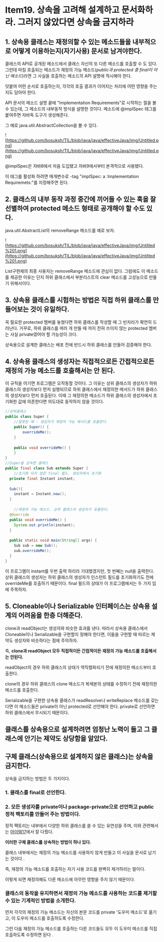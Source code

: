 # Item19. 상속을 고려해 설계하고 문서화하라. 그러지 않았다면 상속을 금지하라

## 1. 상속용 클래스는 재정의할 수 있는 메소드들을 내부적으로 어떻게 이용하는지(자기사용) 문서로 남겨야한다.

클래스의 API로 공개된 메소드에서 클래스 자신의 또 다른 메소드를 호출할 수 도 있다. 그런데 마침 호출되는 메소드가 재정의 가능 메소드(*public과 protected 중 final이 아닌 메소드*)라면 그 사실을 호출하는 메소드의 API 설명에 적시해야 한다. 

덧붙여 어떤 순서로 호출하는지, 각각의 호출 결과가 이어지는 처리에 어떤 영향을 주는지도 담아야 한다. 

API 문서의 메소드 설명 끝에 "Implementation Requirements"로 시작하는 절을 볼 수 있는데, 그 메소드의 내부동작 방식을 설명한 것이다. 메소드에 @implSpec 태그를 붙여주면 자바독 도구가 생성해준다. 

그 예로 java.util.AbstractCollection을 볼 수 있다. 

![https://github.com/bosuksh/TIL/blob/java/java/effectiveJava/img/Untitled.png](https://github.com/bosuksh/TIL/blob/java/java/effectiveJava/img/Untitled.png)

@implSpec은 자바8에서 처음 도입됐고 자바9에서부터 본격적으로 사용됐다.

이 태그를 활성화 하려면 매개변수로 -tag "implSpec: a :Implementation Requiremets:"를 지정해주면 된다.

## 2. 클래스의 내부 동작 과정 중간에 끼어들 수 있는 훅을 잘 선별하여 protected 메소드 형태로 공개해야 할 수도 있다.

java.util.AbstractList의 removeRange 메소드를 예로 보자. 

![https://github.com/bosuksh/TIL/blob/java/java/effectiveJava/img/Untitled%201.png](https://github.com/bosuksh/TIL/blob/java/java/effectiveJava/img/Untitled%201.png)

List구현체의 최종 사용자는 removeRange 메소드에 관심이 없다. 그럼에도 이 메소드를 제공한 이유는 단지 하위 클래스에서 부분리스트의 clear 메소드를 고성능으로 만들기 위해서이다. 

## 3. **상속용 클래스를 시험하는 방법은 직접 하위 클래스를 만들어보는 것이 유일하다.**

꼭 필요한 protected 멤버를 놓쳤다면 하위 클래스를 작성할 때 그 빈자리가 확연히 드러난다. 거꾸로, 하위 클래스를 여러 개 만들 때 까지 전혀 쓰이지 않는 protected 멤버는 사실 private였어야 할 가능성이 크다. 

상속용으로 설계한 클래스는 배포 전에 반드시 하위 클래스를 만들어 검증해야 한다.

## 4. 상속용 클래스의 생성자는 직접적으로든 간접적으로든 재정의 가능 메소드를 호출해서는 안 된다.

이 규칙을 어기면 프로그램은 오작동할 것이다. 그 이유는 상위 클래스의 생성자가 하위 클래스의 생성자보다 먼저 실행되므로 하위 클래스에서 재정의한 메서드가 하위 클래스의 생성자보다 먼저 호출된다. 이때 그 재정의한 메소드가 하위 클래스의 생성자에서 초기화한 값에 의존한다면 의도대로 동작하지 않을 것이다. 

```java
//상위클래스
public class Super {
	//잘못된 예 - 생성자가 재정의 가능 메서드를 호출한다. 
	public Super() {
		overrideMe();
	}
	
	public void overrideMe() {
	}
}
//Super을 상속한 클래스
public final class Sub extends Super {
	//초기화 되지 않은 final 필드. 생성자에서 초기화 
  private final Instant instant;

  Sub(){
    instant = Instant.now();
  }
	
	//재정의 가능 메소드. 상위 클래스의 생성자가 호출된다.
  @Override
  public void overrideMe() {
    System.out.println(instant);
  }

  public static void main(String[] args) {
    Sub sub = new Sub();
    sub.overrideMe();
  }
}

```

이 프로그램이 instant를 두번 출력 하리라 기대했겠지만, 첫 번째는 null을 출력한다. 상위 클래스의 생성자는 하위 클래스의 생성자가 인스턴트 필드를 초기화하기도 전에 overrideMe를 호출하기 때문이다. final 필드의 상태가 이 프로그램에서는 두 가지 임에 주목하자. 

## 5. Cloneable이나 Serializable 인터페이스는 상속용 설계의 어려움을 한층 더해준다.

clone과 readObject는 생성자와 비슷한 효과를 낸다. 따라서 상속용 클래스에서 Cloneable이나 Serializable을 구현할지 정해야 한다면, 이들을 구현할 때 따르는 제약도 생성자와 비슷하다는 점에 주의하자.

즉, **clone과 readObject 모두 직접적이든 간접적이든 재정의 가능 메소드를 호출해서는 안된다.**

readObject의 경우 하위 클래스의 상태가 역직렬화되기 전에 재정의한 메소드부터 호출한다. 

clone의 경우 하위 클래스의 clone 메소드가 복제본의 상태를 수정하기 전에 재정의한 메소드를 호출한다. 

Serializable을 구현한 상속용 클래스가 readResolve나 writeReplace 메소드를 갖는다면 이 메소드들은 private이 아닌 protected로 선언해야 한다. private로 선언하면 하위 클래스에서 무시되기 때문이다.

## 클래스를 상속용으로 설계하려면 엄청난 노력이 들고 그 클래스에 안기는 제약도 상당함을 알았다.

## 구체 클래스(상속용으로 설계하지 않은 클래스)는 상속을 금지한다.

상속을 금지하는 방법은 두 가지이다. 

### 1. 클래스를 final로 선언한다.

### 2. 모든 생성자를 private이나 package-private으로 선언하고 public 정적 팩토리를 만들어 주는 방법이다.

정적 팩토리는 내부에서 다양한 하위 클래스를 쓸 수 있는 유연성을 주며, 이와 관련해서는 [아이템17](https://github.com/bosuksh/TIL/blob/master/java/effectiveJava/effectiveJava17.md)에서 잘 다뤘다.  

**이러한 구체 클래스를 상속하는 방법이 하나 있다.**

클래스 내부에서는 재정의 가능 메소드를 사용하지 않게 만들고 이 사실을 문서로 남기는 것이다 .

즉, 재정의 가능 메소드를 호출하는 자기 사용 코드를 완벽히 제거하라는 말이다. 

이렇게 되면 재정의해도 다른 메소드에 아무런 영향을 주지 않기 때문이다. 

### 클래스의 동작을 유지하면서 재정의 가능 메소드를 사용하는 코드를 제거할 수 있는 기계적인 방법을 소개한다.

먼저 각각의 재정의 가능 메소드는 자신의 본문 코드를 private '도우미 메소드'로 옮기고, 이 도우미 메소드를 호출하도록 수정한다. 

그런 다음 재정의 가능 메소드를 호출하는 다른 코드들도 모두 이 도우미 메소드를 직접 호출하도록 수정하면 된다 .

